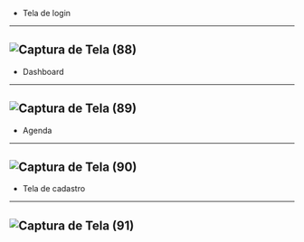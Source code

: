 * Tela de login
------
![Captura de Tela (88)](https://github.com/JoaoPedro369/Projeto-de-site-em-Python/assets/133379086/90236388-a0c6-4c60-a6b7-33e116c4d1ab)
------
* Dashboard
------
![Captura de Tela (89)](https://github.com/JoaoPedro369/Projeto-de-site-em-Python/assets/133379086/6e762e56-d6d0-4a47-8b25-d1e065812c8a)
------
* Agenda
------
![Captura de Tela (90)](https://github.com/JoaoPedro369/Projeto-de-site-em-Python/assets/133379086/e728504e-159e-4b2c-a90f-d558d1ead358)
------
* Tela de cadastro
------
![Captura de Tela (91)](https://github.com/JoaoPedro369/Projeto-de-site-em-Python/assets/133379086/86731fc0-29da-44c7-9466-b8eda133f30d)
------
